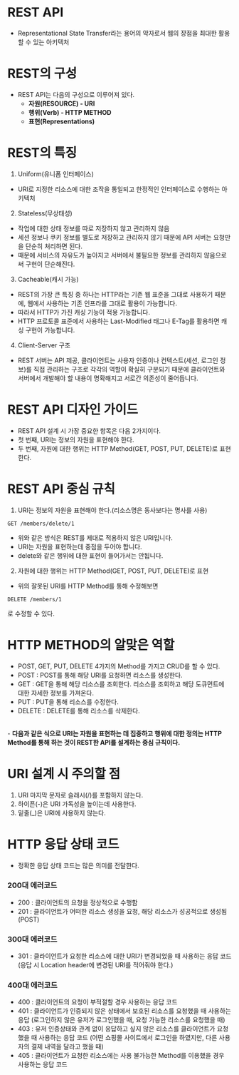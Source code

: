 <h1> REST API </h1>

- Representational State Transfer라는 용어의 약자로서 웹의 장점을 최대한 활용할 수 있는 아키텍처

<h1> REST의 구성 </h1>

- REST API는 다음의 구성으로 이루어져 있다.
  - <b> 자원(RESOURCE) - URI </b>
  - <b> 행위(Verb) - HTTP METHOD </b>
  - <b> 표현(Representations) </b>

<h1> REST의 특징 </h1>

1) Uniform(유니폼 인터페이스)
  - URI로 지정한 리소스에 대한 조작을 통일되고 한정적인 인터페이스로 수행하는 아키텍처
2) Stateless(무상태성)
  - 작업에 대한 상태 정보를 따로 저장하지 않고 관리하지 않음
  - 세션 정보나 쿠키 정보를 별도로 저장하고 관리하지 않기 때문에 API 서버는 요청만을 단순히 처리하면 된다.
  - 때문에 서비스의 자유도가 높아지고 서버에서 불필요한 정보를 관리하지 않음으로써 구현이 단순해진다.
3) Cacheable(캐시 가능)
  - REST의 가장 큰 특징 중 하나는 HTTP라는 기존 웹 표준을 그대로 사용하기 때문에, 웹에서 사용하는 기존 인프라를 그대로 활용이 가능합니다.
  - 따라서 HTTP가 가진 캐싱 기능이 적용 가능합니다.
  - HTTP 프로토콜 표준에서 사용하는 Last-Modified 태그나 E-Tag를 활용하면 캐싱 구현이 가능합니다.
4) Client-Server 구조
  - REST 서버는 API 제공, 클라이언트는 사용자 인증이나 컨텍스트(세션, 로그인 정보)를 직접 관리하는 구조로 각각의 역할이 확실히 구분되기 때문에 클라이언트와 서버에서 개발해야 할 내용이 명확해지고 서로간 의존성이 줄어듭니다.


<h1> REST API 디자인 가이드 </h1>

- REST API 설계 시 가장 중요한 항목은 다음 2가지이다.
- 첫 번째, URI는 정보의 자원을 표현해야 한다.
- 두 번째, 자원에 대한 행위는 HTTP Method(GET, POST, PUT, DELETE)로 표현한다.

<h1> REST API 중심 규칙 </h1>

1) URI는 정보의 자원을 표현해야 한다.(리소스명은 동사보다는 명사를 사용)

```
GET /members/delete/1
```
- 위와 같은 방식은 REST를 제대로 적용하지 않은 URI입니다.
- URI는 자원을 표현하는데 중점을 두어야 합니다.
- delete와 같은 행위에 대한 표현이 들어가서는 안됩니다.

2) 자원에 대한 행위는 HTTP Method(GET, POST, PUT, DELETE)로 표현

- 위의 잘못된 URI를 HTTP Method를 통해 수정해보면
```
DELETE /members/1
```
로 수정할 수 있다.

<h1> HTTP METHOD의 알맞은 역할 </h1>

- POST, GET, PUT, DELETE 4가지의 Method를 가지고 CRUD를 할 수 있다.
- POST : POST를 통해 해당 URI를 요청하면 리소스를 생성한다.
- GET : GET을 통해 해당 리소스를 조회한다. 리소스를 조회하고 해당 도큐먼트에 대한 자세한 정보를 가져온다.
- PUT : PUT을 통해 리소스를 수정한다.
- DELETE : DELETE를 통해 리소스를 삭제한다.
<br/>
- <b> 다음과 같은 식으로 URI는 자원을 표현하는 데 집중하고 행위에 대한 정의는 HTTP Method를 통해 하는 것이 REST한 API를 설계하는 중심 규칙이다. </b>

<h1> URI 설계 시 주의할 점 </h1>
  
1) URI 마지막 문자로 슬래시(/)를 포함하지 않는다.
2) 하이픈(-)은 URI 가독성을 높이는데 사용한다.
3) 밑줄(_)은 URI에 사용하지 않는다.
  
  <h1> HTTP 응답 상태 코드 </h1>
  
  - 정확한 응답 상태 코드는 많은 의미를 전달한다.
  
  <h3> 200대 에러코드 </h3>
  
  - 200 : 클라이언트의 요청을 정상적으로 수행함
  - 201 : 클라이언트가 어떠한 리소스 생성을 요청, 해당 리소스가 성공적으로 생성됨(POST)
  
  <h3> 300대 에러코드 </h3>

  - 301 : 클라이언트가 요청한 리소스에 대한 URI가 변경되었을 때 사용하는 응답 코드
      (응답 시 Location header에 변경된 URI를 적어줘야 한다.)
  
  <h3> 400대 에러코드 </h3>
  
  - 400 : 클라이언트의 요청이 부적절할 경우 사용하는 응답 코드
  - 401 : 클라이언트가 인증되지 않은 상태에서 보호된 리소스를 요청했을 때 사용하는 응답 (로그인하지 않은 유저가 로그인했을 때, 요청 가능한 리소스를 요청했을 때)
  - 403 : 유저 인증상태와 관계 없이 응답하고 싶지 않은 리소스를 클라이언트가 요청했을 때 사용하는 응답 코드
 (어떤 쇼핑몰 사이트에서 로그인을 하였지만, 다른 사용자의 결제 내역을 달라고 했을 때)
  - 405 : 클라이언트가 요청한 리소스에는 사용 불가능한 Method를 이용했을 경우 사용하는 응답 코드



